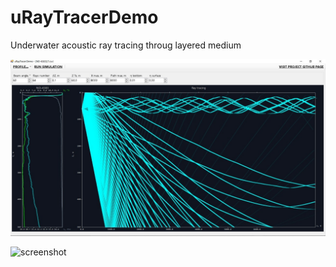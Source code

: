 # uRayTracerDemo
Underwater acoustic ray tracing throug layered medium

![screenshot](https://github.com/ucnl/uRayTracerDemo/blob/main/pics/pic1.png)  

![screenshot](https://github.com/ucnl/uRayTracerDemo/blob/main/pics/neg_ref1.png)

